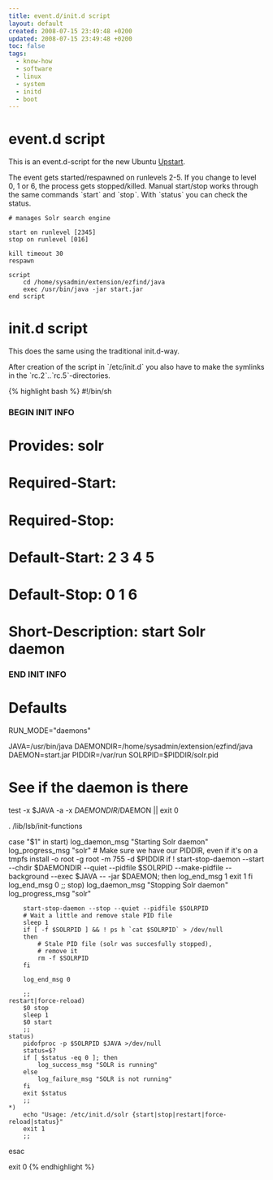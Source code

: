 ```yaml
---
title: event.d/init.d script
layout: default
created: 2008-07-15 23:49:48 +0200
updated: 2008-07-15 23:49:48 +0200
toc: false
tags:
  - know-how
  - software
  - linux
  - system
  - initd
  - boot
---
```

event.d script
==============

This is an event.d-script for the new Ubuntu [Upstart](http://upstart.ubuntu.com/).

The event gets started/respawned on runlevels 2-5. If you change to level 0, 1 or 6, the process gets stopped/killed.
Manual start/stop works through the same commands ˋstartˋ and ˋstopˋ. With ˋstatusˋ you can check the status.

~~~
# manages Solr search engine

start on runlevel [2345]
stop on runlevel [016]

kill timeout 30
respawn

script
    cd /home/sysadmin/extension/ezfind/java
    exec /usr/bin/java -jar start.jar
end script
~~~


init.d script
=============

This does the same using the traditional init.d-way.

After creation of the script in ˋ/etc/init.dˋ you also have to make the symlinks in the ˋrc.2ˋ..ˋrc.5ˋ-directories.

{% highlight bash %}
#!/bin/sh

### BEGIN INIT INFO
# Provides:          solr
# Required-Start:    
# Required-Stop:     
# Default-Start:     2 3 4 5
# Default-Stop:      0 1 6
# Short-Description: start Solr daemon
### END INIT INFO


# Defaults
RUN_MODE="daemons"

JAVA=/usr/bin/java
DAEMONDIR=/home/sysadmin/extension/ezfind/java
DAEMON=start.jar
PIDDIR=/var/run
SOLRPID=$PIDDIR/solr.pid

# See if the daemon is there
test -x $JAVA -a -x $DAEMONDIR/$DAEMON || exit 0

. /lib/lsb/init-functions

case "$1" in
	start)
		log_daemon_msg "Starting Solr daemon"
		log_progress_msg "solr"
		# Make sure we have our PIDDIR, even if it's on a tmpfs
		install -o root -g root -m 755 -d $PIDDIR
                if ! start-stop-daemon --start --chdir $DAEMONDIR --quiet --pidfile $SOLRPID --make-pidfile --background --exec $JAVA -- -jar $DAEMON; then
		    log_end_msg 1
		    exit 1
		fi
		log_end_msg 0
		;;
	stop)
		log_daemon_msg "Stopping Solr daemon"
		log_progress_msg "solr"

		start-stop-daemon --stop --quiet --pidfile $SOLRPID
		# Wait a little and remove stale PID file
		sleep 1
		if [ -f $SOLRPID ] && ! ps h `cat $SOLRPID` > /dev/null
		then
			# Stale PID file (solr was succesfully stopped),
			# remove it
			rm -f $SOLRPID
		fi

		log_end_msg 0

		;;
	restart|force-reload)
		$0 stop
		sleep 1
		$0 start
		;;
	status)
		pidofproc -p $SOLRPID $JAVA >/dev/null
		status=$?
		if [ $status -eq 0 ]; then
			log_success_msg "SOLR is running"
		else
			log_failure_msg "SOLR is not running"
		fi
		exit $status
		;;
	*)
		echo "Usage: /etc/init.d/solr {start|stop|restart|force-reload|status}"
		exit 1
		;;
esac

exit 0
{% endhighlight %}
